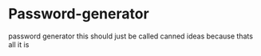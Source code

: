 # Password-generator
password generator
this should just be called canned ideas because thats all it is
